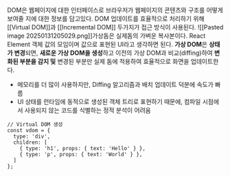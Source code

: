 DOM은 웹페이지에 대한 인터페이스로 브라우저가 웹페이지의 콘텐츠와 구조를 어떻게 보여줄 지에 대한 정보를 담고있다. DOM 업데이트를 효율적으로 처리하기 위해 [[Virtual DOM]]과 [[Incremental DOM]] 두가지가 접근 방식이 사용된다.
![[Pasted image 20250131205029.png]]가상돔은 실제돔의 가벼운 복사본이다. React Element 객체 값의 모임이며 값으로 표현된 UI라고 생각하면 된다.
**가상 DOM**은 **상태가 변경**되면, **새로운 가상 DOM을 생성**하고 이전의 가상 DOM과 비교(diffing)하여 **변화된 부분을 감지 및** 변경된 부분만 실제 돔에 적용하여 효율적으로 화면을 업데이트한다.

- 메모리를 더 많이 사용하지만, Diffing 알고리즘과 배치 업데이트 덕분에 속도가 빠름
- UI 상태를 런타임에 동적으로 생성된 객체 트리로 표현하기 때문에, 컴파일 시점에서 사용되지 않는 코드를 식별하는 정적 분석이 어려움

```tsx
// Virtual DOM 생성
const vdom = {
  type: 'div',
  children: [
    { type: 'h1', props: { text: 'Hello' } },
    { type: 'p', props: { text: 'World' } },
  ]
};
```

